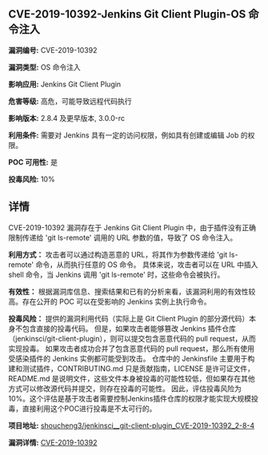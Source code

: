 ## CVE-2019-10392-Jenkins Git Client Plugin-OS 命令注入

**漏洞编号:** CVE-2019-10392

**漏洞类型:** OS 命令注入

**影响应用:** Jenkins Git Client Plugin

**危害等级:** 高危，可能导致远程代码执行

**影响版本:** 2.8.4 及更早版本, 3.0.0-rc

**利用条件:** 需要对 Jenkins 具有一定的访问权限，例如具有创建或编辑 Job 的权限。

**POC 可用性:** 是

**投毒风险:** 10%

## 详情

CVE-2019-10392 漏洞存在于 Jenkins Git Client Plugin 中，由于插件没有正确限制传递给 'git ls-remote' 调用的 URL 参数的值，导致了 OS 命令注入。

**利用方式：**
攻击者可以通过构造恶意的 URL，将其作为参数传递给 'git ls-remote' 命令，从而执行任意的 OS 命令。
具体来说，攻击者可以在 URL 中插入 shell 命令，当 Jenkins 调用 'git ls-remote' 时，这些命令会被执行。

**有效性：**
根据漏洞库信息、搜索结果和已有的分析来看，该漏洞利用的有效性较高。存在公开的 POC 可以在受影响的 Jenkins 实例上执行命令。

**投毒风险：**
提供的漏洞利用代码（实际上是 Git Client Plugin 的部分源代码）本身不包含直接的投毒代码。 但是，如果攻击者能够篡改 Jenkins 插件仓库（jenkinsci/git-client-plugin），则可以提交包含恶意代码的 pull request，从而实现投毒。 如果攻击者成功合并了包含恶意代码的 pull request，那么所有使用受感染插件的 Jenkins 实例都可能受到攻击。 仓库中的 Jenkinsfile 主要用于构建和测试插件，CONTRIBUTING.md 只是贡献指南，LICENSE 是许可证文件，README.md 是说明文件，这些文件本身被投毒的可能性较低，但如果存在其他方式可以修改源代码并提交，则存在投毒的可能性。
因此，评估投毒风险为 10%。这个评估是基于攻击者需要控制Jenkins插件仓库的权限才能实现大规模投毒，直接利用这个POC进行投毒是不太可行的。

**项目地址:** [shoucheng3/jenkinsci__git-client-plugin_CVE-2019-10392_2-8-4](https://github.com/shoucheng3/jenkinsci__git-client-plugin_CVE-2019-10392_2-8-4)

**漏洞详情:** [CVE-2019-10392](https://nvd.nist.gov/vuln/detail/CVE-2019-10392)